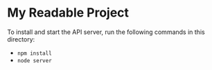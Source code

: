 # My Readable Project

To install and start the API server, run the following commands in this directory:

* `npm install`
* `node server`
